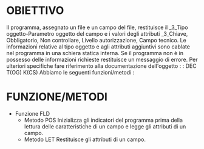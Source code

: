 # OBIETTIVO
Il programma, assegnato un file e un campo del file, restituisce il _3_Tipo oggetto-Parametro oggetto del campo e  i valori degli attributi _3_Chiave, Obbligatorio, Non controllare, Livello autorizzazione, Campo tecnico.
Le informazioni relative al tipo oggetto e agli attributi aggiuntivi sono cablate nel programma in una schiera statica interna.
Se il programma non è in possesso delle informazioni richieste restituisce un messaggio di errore.
Per ulteriori specifiche fare riferimento alla documentazione dell'oggetto
 :  : DEC T(OG) K(CS)
Abbiamo le seguenti funzioni/metodi : 
# FUNZIONE/METODI
- Funzione FLD
   - Metodo POS   Inizializza gli indicatori del programma prima della lettura delle caratteristiche di un campo e legge gli attributi di un campo.
   - Metodo LET    Restituisce gli attributi di un campo.
